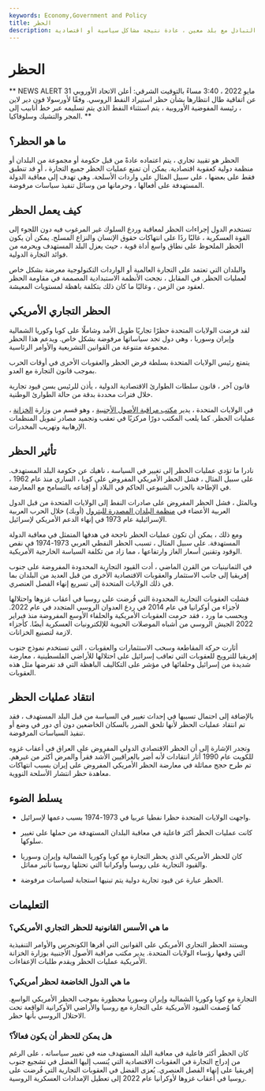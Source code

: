 ```yaml
---
keywords: Economy,Government and Policy
title: الحظر
description: الحظر هو أمر حكومي يقيد التجارة أو التبادل مع بلد معين ، عادة نتيجة مشاكل سياسية أو اقتصادية.
---
```


# الحظر
** NEWS ALERT 31 مايو 2022 ، 3:40 مساءً بالتوقيت الشرقي: أعلن الاتحاد الأوروبي عن اتفاقية طال انتظارها بشأن حظر استيراد النفط الروسي. وفقًا لأورسولا فون دير لاين ، رئيسة المفوضية الأوروبية ، يتم استثناء النفط الذي يتم تسليمه عبر خط أنابيب إلى المجر والتشيك وسلوفاكيا. **

## ما هو الحظر؟

الحظر هو تقييد تجاري ، يتم اعتماده عادةً من قبل حكومة أو مجموعة من البلدان أو منظمة دولية كعقوبة اقتصادية. يمكن أن تمنع عمليات الحظر جميع التجارة ، أو قد تنطبق فقط على بعضها ، على سبيل المثال على واردات الأسلحة. وهي تهدف إلى معاقبة الدولة المستهدفة على أفعالها ، وحرمانها من وسائل تنفيذ سياسات مرفوضة.

## كيف يعمل الحظر

تستخدم الدول إجراءات الحظر لمعاقبة وردع السلوك غير المرغوب فيه دون اللجوء إلى القوة العسكرية ، غالبًا ردًا على انتهاكات حقوق الإنسان والنزاع المسلح. يمكن أن يكون الحظر الملحوظ على نطاق واسع أداة قوية ، حيث يعزل البلد المستهدف ويحرمه من فوائد التجارة الدولية.

والبلدان التي تعتمد على التجارة العالمية أو الواردات التكنولوجية معرضة بشكل خاص لعمليات الحظر. في المقابل ، نجحت الأنظمة الاستبدادية المصممة في مقاومة الحظر لعقود من الزمن ، وغالبًا ما كان ذلك بتكلفة باهظة لمستويات المعيشة.

## الحظر التجاري الأمريكي

لقد فرضت الولايات المتحدة حظرًا تجاريًا طويل الأمد وشاملًا على كوبا وكوريا الشمالية وإيران وسوريا ، وهي دول تجد سياساتها مرفوضة بشكل خاص. ويدعم هذا الحظر مجموعة متنوعة من القوانين التشريعية والأوامر الرئاسية.

يتمتع رئيس الولايات المتحدة بسلطة فرض الحظر والعقوبات الأخرى في أوقات الحرب بموجب قانون التجارة مع العدو.

قانون آخر ، قانون سلطات الطوارئ الاقتصادية الدولية ، يأذن للرئيس بسن قيود تجارية خلال فترات محددة بدقة من حالة الطوارئ الوطنية.

في الولايات المتحدة ، يدير [مكتب مراقبة الأصول الأجنبية](/ofac) ، وهو قسم من وزارة [الخزانة](/ustreasury) ، عمليات الحظر. كما يلعب المكتب دورًا مركزيًا في تعقب وتجميد مصادر تمويل المنظمات الإرهابية وتهريب المخدرات.

## تأثير الحظر

نادرا ما تؤدي عمليات الحظر إلى تغيير في السياسة ، ناهيك عن حكومة البلد المستهدف. على سبيل المثال ، فشل الحظر الأمريكي المفروض على كوبا ، الساري منذ عام 1962 ، في الإطاحة بالحزب الشيوعي الحاكم في البلاد أو إقناعه بالتسامح مع المعارضة.

وبالمثل ، فشل الحظر المفروض على صادرات النفط إلى الولايات المتحدة من قبل الدول العربية الأعضاء في [منظمة البلدان المصدرة للبترول](/opec) (أوبك) خلال الحرب العربية الإسرائيلية عام 1973 في إنهاء الدعم الأمريكي لإسرائيل.

ومع ذلك ، يمكن أن تكون عمليات الحظر ناجحة في هدفها المتمثل في معاقبة الدولة المستهدفة. على سبيل المثال ، تسبب الحظر النفطي العربي 1973-1974 في نقص الوقود وتقنين أسعار الغاز وارتفاعها ، مما زاد من تكلفة السياسة الخارجية الأمريكية.

في الثمانينيات من القرن الماضي ، أدت القيود التجارية المحدودة المفروضة على جنوب إفريقيا إلى جانب الاستثمار والعقوبات الاقتصادية الأخرى من قبل العديد من البلدان بما في ذلك الولايات المتحدة إلى تسريع إنهاء الفصل العنصري.

فشلت العقوبات التجارية المحدودة التي فُرضت على روسيا في أعقاب غزوها واحتلالها لأجزاء من أوكرانيا في عام 2014 في ردع العدوان الروسي المتجدد في عام 2022. وبحسب ما ورد ، فقد حرمت العقوبات الأمريكية والحلفاء الأوسع المفروضة منذ فبراير 2022 الجيش الروسي من أشباه الموصلات الحيوية للإلكترونيات العسكرية أيضًا. كأجزاء لازمة لتصنيع الخزانات.

أثارت حركة المقاطعة وسحب الاستثمارات والعقوبات ، التي تستخدم نموذج جنوب إفريقيا للترويج للعقوبات التي تعاقب إسرائيل على احتلالها للأراضي الفلسطينية ، معارضة شديدة من إسرائيل وحلفائها في مؤشر على التكاليف الباهظة التي قد تفرضها مثل هذه العقوبات.

## انتقاد عمليات الحظر

بالإضافة إلى احتمال تسببها في إحداث تغيير في السياسة من قبل البلد المستهدف ، فقد تم انتقاد عمليات الحظر لأنها تلحق الضرر بالسكان الخاضعين دون أي دور في وضع أو تنفيذ السياسات المرفوضة.

وتجدر الإشارة إلى أن الحظر الاقتصادي الدولي المفروض على العراق في أعقاب غزوه للكويت عام 1990 أثار انتقادات لأنه أضر بالعراقيين الأشد فقراً والمرض أكثر من غيرهم. تم طرح حجج مماثلة في معارضة الحظر الأمريكي المفروض على إيران بسبب انتهاكات معاهدة حظر انتشار الأسلحة النووية.

## يسلط الضوء

- واجهت الولايات المتحدة حظرا نفطيا عربيا في 1973-1974 بسبب دعمها لإسرائيل.

- كانت عمليات الحظر أكثر فاعلية في معاقبة البلدان المستهدفة من حملها على تغيير سلوكها.

- كان للحظر الأمريكي الذي يحظر التجارة مع كوبا وكوريا الشمالية وإيران وسوريا والقيود التجارية على روسيا وأوكرانيا التي تحتلها روسيا تأثير مماثل.

- الحظر عبارة عن قيود تجارية دولية يتم تبنيها استجابة لسياسات مرفوضة.

## التعليمات

### ما هي الأسس القانونية للحظر التجاري الأمريكي؟

ويستند الحظر التجاري الأمريكي على القوانين التي أقرها الكونجرس والأوامر التنفيذية التي وقعها رؤساء الولايات المتحدة. يدير مكتب مراقبة الأصول الأجنبية بوزارة الخزانة الأمريكية عمليات الحظر ويقدم طلبات الإعفاءات.

### ما هي الدول الخاضعة لحظر أمريكي؟

التجارة مع كوبا وكوريا الشمالية وإيران وسوريا محظورة بموجب الحظر الأمريكي الواسع. كما وُصفت القيود الأمريكية على التجارة مع روسيا والأراضي الأوكرانية الواقعة تحت الاحتلال الروسي بأنها حظر.

### هل يمكن للحظر أن يكون فعالاً؟

كان الحظر أكثر فاعلية في معاقبة البلد المستهدف منه في تغيير سياساته ، على الرغم من إدراج التجارة في العقوبات الاقتصادية التي يُنسب إليها الفضل في تشجيع جنوب إفريقيا على إنهاء الفصل العنصري. يُعزى الفضل في العقوبات التجارية التي فُرضت على روسيا في أعقاب غزوها لأوكرانيا عام 2022 إلى تعطيل الإمدادات العسكرية الروسية.

